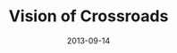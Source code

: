 ---
layout: message
category: message
series: "Go Forth"
title: "Vision of Crossroads"
date: 2013-09-14
audio-description: "Brian Tome talks about Crossroads’ entrepreneurial vision."
audio: "http://www.crossroads.net/players/media/hq/go_forth_04.mp3"
audio-title: "Vision of Crossroads"
audio-duration: "45&#58;32"
video-description: "Brian Tome talks about Crossroads’ entrepreneurial vision."
video-title: "Vision of Crossroads"
video: "https://s3.amazonaws.com/crossroadsvideomessages/go_forth_04.mp4"
program-description: "Program - WK 4 Go Forth"
program: "http://www.crossroads.net/players/media/hq/09_14-15_13Program_LO.pdf"
program-title: "Vision of Crossroads"
---